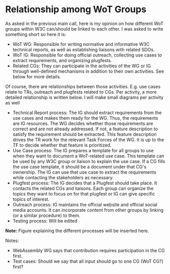 # Relationship among WoT Groups

As asked in the previous main call, here is my opinion on how different WoT groups within W3C can/should be linked to each other. I was asked to write something short so here it is:

- WoT WG: Responsible for writing normative and informative W3C technical reports, as well as establishing liaisons with related SDOs.
- WoT IG: Responsible for doing official outreach, collecting use cases to extract requirements, and organizing plugfests.
- Related CGs: They can participate in the activities of the WG or IG through well-defined mechanisms in addition to their own activities. See below for more details.

Of course, there are relationships between those activities. E.g. use cases relate to TRs, outreach and plugfests related to CGs. Per activity, a more detailed relationship is written below. I will make small diagrams per activity as well

- Technical Report process: The IG should extract requirements from the use cases and makes them ready for the WG. Thus, the requirements are IG resources. The WG decides whether those requirements are correct and are not already addressed. If not, a feature description to satisfy the requirement should be extracted. This feature description drives the TR work for the relevant Task Forces of the WG. It is up to the TF to decide whether that feature is prioritized.
- Use Case process: The IG prepares a template for all groups to use when they want to document a WoT-related use case. This template can be used by any W3C group or liaison to explain the use case.   If a CG fills the use case template, it should be a document under that CG's ownership. The IG can use that use case to extract the requirements while contacting the stakeholders as necessary.
- Plugfest process: The IG decides that a Plugfest should take place. It contacts the related CGs and liaisons. Each group can organize the topics they want to focus on for that plugfest or IG can give specific topics of interest.
- Outreach process: IG maintains the official website and official social media accounts. It can incorporate content from other groups by linking (or a similar procedure) to them.
- Testing process: Will be edited

**Note:** Figure explaining the different processes will be inserted here.

Notes:
- WebAssembly WG says that contribution requires participation in the CG first.
- Test cases: Should we say that all input should go to one CG (WoT CG?) first?
